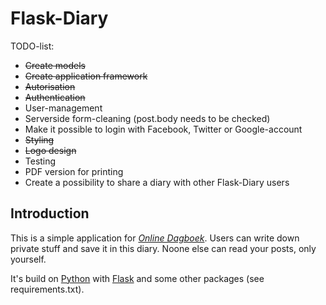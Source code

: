 Flask-Diary
===
TODO-list:

* ~~Create models~~
* ~~Create application framework~~
* ~~Autorisation~~
* ~~Authentication~~
* User-management
* Serverside form-cleaning (post.body needs to be checked)
* Make it possible to login with Facebook, Twitter or Google-account
* ~~Styling~~
* ~~Logo design~~
* Testing
* PDF version for printing
* Create a possibility to share a diary with other Flask-Diary users

Introduction
---
This is a simple application for [_Online Dagboek_](http://www.online-dagboek.nl/).
Users can write down private stuff and save it in this diary. Noone else can read your
posts, only yourself.

It's build on [Python](http://www.python.org/) with [Flask](http://flask.pocoo.org/)
and some other packages (see requirements.txt).
